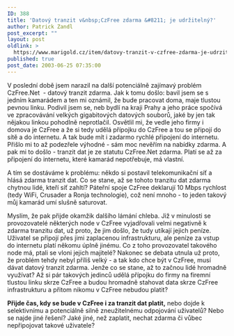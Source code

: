```yaml
---
ID: 388
title: 'Datový tranzit v&nbsp;CzFree zdarma &#8211; je udržitelný?'
author: Patrick Zandl
post_excerpt: ""
layout: post
oldlink: >
  https://www.marigold.cz/item/datovy-tranzit-v-czfree-zdarma-je-udrzitelny
published: true
post_date: 2003-06-25 07:35:00
---
```

<p>
V poslední době jsem narazil na další potenciálně zajímavý problém CzFree.Net&#160; - datový tranzit zdarma. Jak k tomu došlo: bavil jsem se s jedním kamarádem a ten mi oznámil, že bude pracovat doma, maje tlustou pevnou linku. Podivil jsem se, neb bydlí na kraji Prahy a jeho práce spočívá ve zpracovávání velkých gigabitových datových souborů, jaké by jen tak nějakou linkou pohodlně neprotlačil. Osvětlil mi, že vedle jeho firmy i domova je CzFree a že si tedy udělá přípojku do CzFree a tou se připojí do sítě a do internetu. A tak bude mít i zadarmo rychlé připojení do internetu. Přišlo mi to až podezřele výhodné - sám moc nevěřím na nabídky zdarma. A pak mi to došlo - tranzit dat je ze statutu CzFree.Net zdarma. Platí se až za připojení do internetu, které kamarád nepotřebuje, má vlastní. </p>

<p>
A tím se dostáváme k problému: někdo si postavil telekomunikační síť&#160;a hlásá zdarma tranzit dat. Co se stane, až se tohoto tranzitu dat zdarma chytnou lidé, kteří síť zahltí? Páteřní spoje CzFree deklarují 10 Mbps rychlost (tedy WiFi, Crusader a Ronja technologie), což není mnoho - to jeden takový můj kamarád umí slušně saturovat.</p>

<p>
Myslím, že pak přijde okamžik dalšího lámání chleba. Již v minulosti se provozovatelé některých node v CzFree vyjadřovali velmi negativně k zdarma tranzitu dat, už proto, že jim došlo, že tudy utíkají jejich peníze. Uživatel se připojí přes jimi zaplacenou infrastrukturu, ale peníze za vstup do internetu platí někomu úplně jinému. Co z toho provozovatel takového node má, ptali se vloni jejich majitelé? Nakonec se debata utnula už proto, že problém tehdy nebyl příliš velký - a tak kdo chce být v CzFree, musí dávat datový tranzit zdarma. Jenže co se stane, až to začnou lidé hromadně využívat? Až si pár takových jedinců udělá přípojku do firmy na firemní tlustou linku skrze CzFree a budou hromadně stahovat data skrze CzFree infrastrukturu a přitom nikomu v CzFree nebudou platit? </p>

<p>
<STRONG>Přijde čas, kdy se bude v CzFree i za tranzit dat platit,</STRONG> nebo dojde k selektivnímu a potenciálně silně zneužitelnému odpojování uživatelů? Nebo se najde jiné řešení? Jaké jiné, než zaplatit, nechat zdarma či vůbec nepřipojovat takové uživatele?</p>
